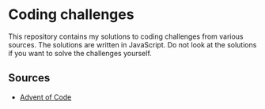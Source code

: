 # Coding challenges
This repository contains my solutions to coding challenges from various sources. The solutions are written in JavaScript. Do not look at the solutions if you want to solve the challenges yourself.

## Sources
- [Advent of Code](https://adventofcode.com/)
